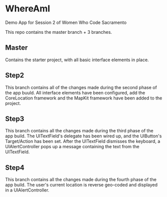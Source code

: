 # WhereAmI
Demo App for Session 2 of Women Who Code Sacramento

This repo contains the master branch + 3 branches. 

## Master
Contains the starter project, with all basic interface elements in place.

## Step2
This branch contains all of the changes made during the second phase of the app buuld. All interface elements have been configured, add the CoreLocation framework and the MapKit framework have been added to the project.

## Step3
This branch contains all the changes made during the third phase of the app build. The UITextField's delegate has been wired up, and the UIButton's Target/Action has been set. After the UITextField dismisses the keyboard, a UIAlertController pops up a message containing the text from the UITextField.

## Step4
This branch contains all the changes made during the fourth phase of the app build. The user's current location is reverse geo-coded and displayed in a UIAlertController.
